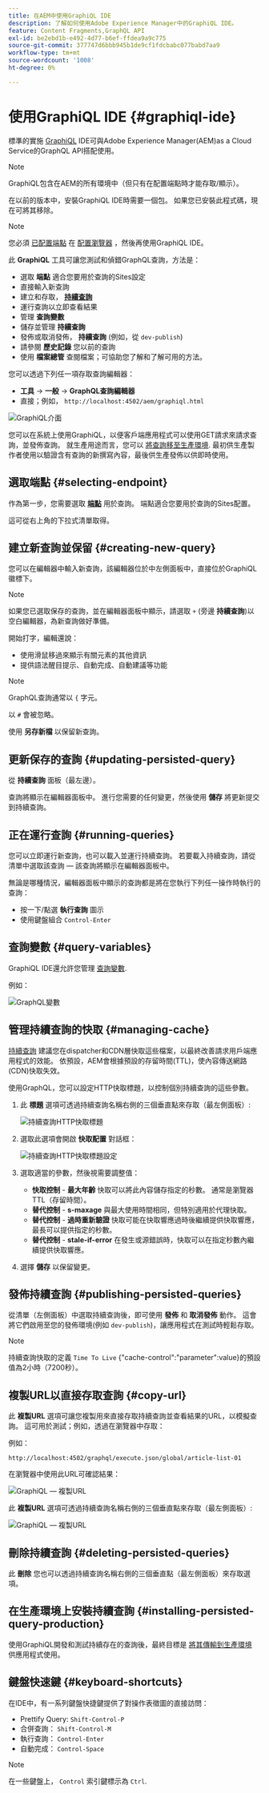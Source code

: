 ```yaml
---
title: 在AEM中使用GraphiQL IDE
description: 了解如何使用Adobe Experience Manager中的GraphiQL IDE。
feature: Content Fragments,GraphQL API
exl-id: be2ebd1b-e492-4d77-b6ef-ffdea9a9c775
source-git-commit: 377747d6bbb945b1de9cf1fdcbabc077babd7aa9
workflow-type: tm+mt
source-wordcount: '1008'
ht-degree: 0%

---
```


# 使用GraphiQL IDE {#graphiql-ide}

標準的實施 [GraphiQL](https://graphql.org/learn/serving-over-http/#graphiql) IDE可與Adobe Experience Manager(AEM)as a Cloud Service的GraphQL API搭配使用。

>[!NOTE]
>
>GraphiQL包含在AEM的所有環境中（但只有在配置端點時才能存取/顯示）。
>
>在以前的版本中，安裝GraphiQL IDE時需要一個包。 如果您已安裝此程式碼，現在可將其移除。

>[!NOTE]
>您必須 [已配置端點](/help/headless/graphql-api/graphql-endpoint.md) 在 [配置瀏覽器](/help/sites-cloud/administering/content-fragments/content-fragments-configuration-browser.md) ，然後再使用GraphiQL IDE。


此 **GraphiQL** 工具可讓您測試和偵錯GraphQL查詢，方法是：
* 選取 **端點** 適合您要用於查詢的Sites設定
* 直接輸入新查詢
* 建立和存取， **[持續查詢](/help/headless/graphql-api/persisted-queries.md)**
* 運行查詢以立即查看結果
* 管理 **查詢變數**
* 儲存並管理 **持續查詢**
* 發佈或取消發佈， **持續查詢** (例如，從 `dev-publish`)
* 請參閱 **歷史記錄** 您以前的查詢
* 使用 **檔案總管** 查閱檔案；可協助您了解和了解可用的方法。

您可以透過下列任一項存取查詢編輯器：

* **工具** -> **一般** -> **GraphQL查詢編輯器**
* 直接；例如， `http://localhost:4502/aem/graphiql.html`

![GraphiQL介面](assets/cfm-graphiql-interface.png "GraphiQL介面")

您可以在系統上使用GraphiQL，以便客戶端應用程式可以使用GET請求來請求查詢，並發佈查詢。 就生產用途而言，您可以 [將查詢移至生產環境](/help/headless/graphql-api/persisted-queries.md#transfer-persisted-query-production). 最初供生產製作者使用以驗證含有查詢的新撰寫內容，最後供生產發佈以供即時使用。

## 選取端點 {#selecting-endpoint}

作為第一步，您需要選取 **[端點](/help/headless/graphql-api/graphql-endpoint.md)** 用於查詢。 端點適合您要用於查詢的Sites配置。

這可從右上角的下拉式清單取得。

## 建立新查詢並保留 {#creating-new-query}

您可以在編輯器中輸入新查詢，該編輯器位於中左側面板中，直接位於GraphiQL徽標下。

>[!NOTE]
>
>如果您已選取保存的查詢，並在編輯器面板中顯示，請選取 `+` (旁邊 **持續查詢**)以空白編輯器，為新查詢做好準備。

開始打字，編輯還說：

* 使用滑鼠移過來顯示有關元素的其他資訊
* 提供語法醒目提示、自動完成、自動建議等功能

>[!NOTE]
>
>GraphQL查詢通常以 `{` 字元。
>
>以 `#` 會被忽略。

使用 **另存新檔** 以保留新查詢。

## 更新保存的查詢 {#updating-persisted-query}

從 **持續查詢** 面板（最左邊）。

查詢將顯示在編輯器面板中。 進行您需要的任何變更，然後使用 **儲存** 將更新提交到持續查詢。

## 正在運行查詢 {#running-queries}

您可以立即運行新查詢，也可以載入並運行持續查詢。 若要載入持續查詢，請從清單中選取該查詢 — 該查詢將顯示在編輯器面板中。

無論是哪種情況，編輯器面板中顯示的查詢都是將在您執行下列任一操作時執行的查詢：

* 按一下/點選 **執行查詢** 圖示
* 使用鍵盤組合 `Control-Enter`

## 查詢變數 {#query-variables}

<!-- more details needed here? -->

GraphiQL IDE還允許您管理 [查詢變數](/help/headless/graphql-api/content-fragments.md#graphql-variables).

例如：

![GraphQL變數](assets/cfm-graphqlapi-03.png "GraphQL變數")

## 管理持續查詢的快取 {#managing-cache}

[持續查詢](/help/headless/graphql-api/persisted-queries.md) 建議您在dispatcher和CDN層快取這些檔案，以最終改善請求用戶端應用程式的效能。 依預設，AEM會根據預設的存留時間(TTL)，使內容傳送網路(CDN)快取失效。

使用GraphQL，您可以設定HTTP快取標題，以控制個別持續查詢的這些參數。

1. 此 **標題** 選項可透過持續查詢名稱右側的三個垂直點來存取（最左側面板）:

   ![持續查詢HTTP快取標題](assets/cfm-graphqlapi-headers-01.png "持續查詢HTTP快取標題")

1. 選取此選項會開啟 **快取配置** 對話框：

   ![持續查詢HTTP快取標題設定](assets/cfm-graphqlapi-headers-02.png "持續查詢HTTP快取標題設定")

1. 選取適當的參數，然後視需要調整值：

   * **快取控制** - **最大年齡**
快取可以將此內容儲存指定的秒數。 通常是瀏覽器TTL（存留時間）。
   * **替代控制** - **s-maxage**
與最大使用時間相同，但特別適用於代理快取。
   * **替代控制** - **過時重新驗證**
快取可能在快取響應過時後繼續提供快取響應，最長可以提供指定的秒數。
   * **替代控制** - **stale-if-error**
在發生或源錯誤時，快取可以在指定秒數內繼續提供快取響應。

1. 選擇 **儲存** 以保留變更。

## 發佈持續查詢 {#publishing-persisted-queries}

從清單（左側面板）中選取持續查詢後，即可使用 **發佈** 和 **取消發佈** 動作。 這會將它們啟用至您的發佈環境(例如 `dev-publish`)，讓應用程式在測試時輕鬆存取。

>[!NOTE]
>
>持續查詢快取的定義 `Time To Live` {&quot;cache-control&quot;:&quot;parameter&quot;:value}的預設值為2小時（7200秒）。

## 複製URL以直接存取查詢 {#copy-url}

此 **複製URL** 選項可讓您複製用來直接存取持續查詢並查看結果的URL，以模擬查詢。 這可用於測試；例如，透過在瀏覽器中存取：

<!--
  >[!NOTE]
  >
  >The URL will need [encoding before using programmatically](/help/headless/graphql-api/persisted-queries.md#encoding-query-url).
  >
  >The target environment might need adjusting, depending on your requirements.
-->

例如：

`http://localhost:4502/graphql/execute.json/global/article-list-01`

在瀏覽器中使用此URL可確認結果：

![GraphiQL — 複製URL](assets/cfm-graphiql-copy-url.png "GraphiQL — 複製URL")

此 **複製URL** 選項可透過持續查詢名稱右側的三個垂直點來存取（最左側面板）:

![GraphiQL — 複製URL](assets/cfm-graphiql-persisted-query-options.png "GraphiQL — 複製URL")

## 刪除持續查詢 {#deleting-persisted-queries}

此 **刪除** 您也可以透過持續查詢名稱右側的三個垂直點（最左側面板）來存取選項。

<!-- what happens if you try to delete something that is still published? -->


## 在生產環境上安裝持續查詢 {#installing-persisted-query-production}

使用GraphiQL開發和測試持續存在的查詢後，最終目標是 [將其傳輸到生產環境](/help/headless/graphql-api/persisted-queries.md#transfer-persisted-query-production) 供應用程式使用。

## 鍵盤快速鍵 {#keyboard-shortcuts}

在IDE中，有一系列鍵盤快捷鍵提供了對操作表徵圖的直接訪問：

* Prettify Query:  `Shift-Control-P`
* 合併查詢：  `Shift-Control-M`
* 執行查詢：  `Control-Enter`
* 自動完成：  `Control-Space`

>[!NOTE]
>
>在一些鍵盤上， `Control` 索引鍵標示為 `Ctrl`.
